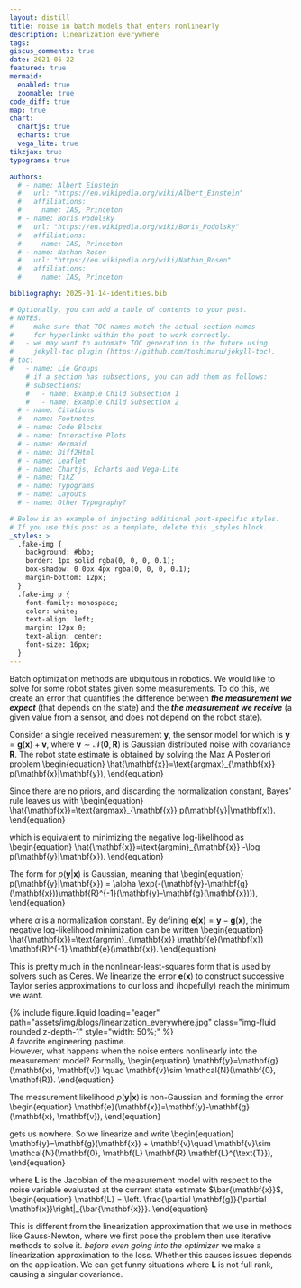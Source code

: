 ```yaml
---
layout: distill
title: noise in batch models that enters nonlinearly
description: linearization everywhere
tags: 
giscus_comments: true
date: 2021-05-22
featured: true
mermaid:
  enabled: true
  zoomable: true
code_diff: true
map: true
chart:
  chartjs: true
  echarts: true
  vega_lite: true
tikzjax: true
typograms: true

authors:
  # - name: Albert Einstein
  #   url: "https://en.wikipedia.org/wiki/Albert_Einstein"
  #   affiliations:
  #     name: IAS, Princeton
  # - name: Boris Podolsky
  #   url: "https://en.wikipedia.org/wiki/Boris_Podolsky"
  #   affiliations:
  #     name: IAS, Princeton
  # - name: Nathan Rosen
  #   url: "https://en.wikipedia.org/wiki/Nathan_Rosen"
  #   affiliations:
  #     name: IAS, Princeton

bibliography: 2025-01-14-identities.bib

# Optionally, you can add a table of contents to your post.
# NOTES:
#   - make sure that TOC names match the actual section names
#     for hyperlinks within the post to work correctly.
#   - we may want to automate TOC generation in the future using
#     jekyll-toc plugin (https://github.com/toshimaru/jekyll-toc).
# toc:
#   - name: Lie Groups
    # if a section has subsections, you can add them as follows:
    # subsections:
    #   - name: Example Child Subsection 1
    #   - name: Example Child Subsection 2
  # - name: Citations
  # - name: Footnotes
  # - name: Code Blocks
  # - name: Interactive Plots
  # - name: Mermaid
  # - name: Diff2Html
  # - name: Leaflet
  # - name: Chartjs, Echarts and Vega-Lite
  # - name: TikZ
  # - name: Typograms
  # - name: Layouts
  # - name: Other Typography?

# Below is an example of injecting additional post-specific styles.
# If you use this post as a template, delete this _styles block.
_styles: >
  .fake-img {
    background: #bbb;
    border: 1px solid rgba(0, 0, 0, 0.1);
    box-shadow: 0 0px 4px rgba(0, 0, 0, 0.1);
    margin-bottom: 12px;
  }
  .fake-img p {
    font-family: monospace;
    color: white;
    text-align: left;
    margin: 12px 0;
    text-align: center;
    font-size: 16px;
  }
---
```


Batch optimization methods are ubiquitous in robotics.
We would like to solve for some robot states given some measurements.
To do this, we create an error that
quantifies the difference between **_the measurement we expect_** (that depends on the state)
and the **_the measurement we receive_** (a given value from a sensor, and does not depend on the robot state).

Consider a single received measurement $\mathbf{y}$,
the sensor model for which is $\mathbf{y}=\mathbf{g}(\mathbf{x})+\mathbf{v}$, where
$\mathbf{v}\sim \mathcal{N}(\mathbf{0}, \mathbf{R})$ is Gaussian distributed noise
with covariance $\mathbf{R}$.
The robot state estimate is obtained by solving the Max A Posteriori problem
\begin{equation}
\hat{\mathbf{x}}=\text{argmax}_{\mathbf{x}} p(\mathbf{x}|\mathbf{y}),
\end{equation}

Since there are no priors, and discarding the normalization constant, Bayes' rule leaves us with
\begin{equation}
\hat{\mathbf{x}}=\text{argmax}_{\mathbf{x}} p(\mathbf{y}|\mathbf{x}).
\end{equation}

which is equivalent to minimizing the negative log-likelihood as
\begin{equation}
\hat{\mathbf{x}}=\text{argmin}_{\mathbf{x}} -\log p(\mathbf{y}|\mathbf{x}).
\end{equation}

The form for $p(\mathbf{y}|\mathbf{x})$ is Gaussian, meaning that
\begin{equation}
p(\mathbf{y}|\mathbf{x}) = \alpha \exp(-(\mathbf{y}-\mathbf{g}(\mathbf{x}))\mathbf{R}^{-1}(\mathbf{y}-\mathbf{g}(\mathbf{x}))),
\end{equation}

where $\alpha$ is a normalization constant. By defining $\mathbf{e}(\mathbf{x})=\mathbf{y}-\mathbf{g}(\mathbf{x})$, 
the negative log-likelihood minimization can be written 
\begin{equation}
\hat{\mathbf{x}}=\text{argmin}_{\mathbf{x}} \mathbf{e}(\mathbf{x}) \mathbf{R}^{-1} \mathbf{e}(\mathbf{x}). 
\end{equation}

This is pretty much in the nonlinear-least-squares form that is used by solvers such as Ceres.
We linearize the error $\mathbf{e}(\mathbf{x})$ to construct successive Taylor series approximations to our loss
and (hopefully) reach the minimum we want. 


<div class="row mt-3">
    <div class="col-sm mt-3 mt-md-0">
        {% include figure.liquid loading="eager" path="assets/img/blogs/linearization_everywhere.jpg" class="img-fluid rounded z-depth-1" style="width: 50%;" %}
    </div>
</div>
<div class="caption">
    A favorite engineering pastime. 
</div>
However, what happens when the noise enters nonlinearly into the measurement model? Formally, 
\begin{equation}
\mathbf{y}=\mathbf{g}(\mathbf{x}, \mathbf{v}) \quad
\mathbf{v}\sim \mathcal{N}(\mathbf{0}, \mathbf{R}).
\end{equation}

The measurement likelihood $p(\mathbf{y}|\mathbf{x})$ is non-Gaussian and forming the error
\begin{equation}
\mathbf{e}(\mathbf{x})=\mathbf{y}-\mathbf{g}(\mathbf{x}, \mathbf{v}),
\end{equation}

gets us nowhere. So we linearize and write
\begin{equation}
\mathbf{y}=\mathbf{g}(\mathbf{x}) + \mathbf{v}\quad
\mathbf{v}\sim \mathcal{N}(\mathbf{0}, \mathbf{L} \mathbf{R} \mathbf{L}^{\text{T}}), 
\end{equation}

where $\mathbf{L}$ is the Jacobian of the measurement model with respect to the noise variable evaluated at the current state estimate $\bar{\mathbf{x}}$, 
\begin{equation}
\mathbf{L} = \left. \frac{\partial \mathbf{g}}{\partial \mathbf{x}}\right|_{\bar{\mathbf{x}}}.
\end{equation}

This is different from the linearization approximation that we use in methods like Gauss-Newton, where
we first pose the problem then use iterative methods to solve it.
*_before even going into the optimizer_* we make a linearization approximation to the loss.
Whether this causes issues depends on the application. We can get funny situations where $\mathbf{L}$ is not full rank,
causing a singular covariance. 
<!-- \begin{align}
    \hat{\mathbf{x}}&=\text{argmax}_{\mathbf{x}} p(\mathbf{x}|\mathbf{y}) \\\ &= 
    \begin{bmatrix}
        0 & -v\\\ v & 0
    \end{bmatrix}
    \begin{bmatrix}
        u_1 \\\ u_2 
    \end{bmatrix} \\\ 
    &= 
    \begin{bmatrix}
        0 & -1 \\\ 1 & 0
    \end{bmatrix}
    \begin{bmatrix}
        u_1 \\\ u_2 
    \end{bmatrix} 
    v \\\ 
    &= 
    \mathbf{P} \mathbf{u}v,
\end{align} -->
<!-- 
Fact 1: For the $SO(2)$ group of 2D rotations, the following holds, 
\begin{align}
    v^\wedge \mathbf{u} &= 
    \begin{bmatrix}
        0 & -v\\\ v & 0
    \end{bmatrix}
    \begin{bmatrix}
        u_1 \\\ u_2 
    \end{bmatrix} \\\ 
    &= 
    \begin{bmatrix}
        0 & -1 \\\ 1 & 0
    \end{bmatrix}
    \begin{bmatrix}
        u_1 \\\ u_2 
    \end{bmatrix} 
    v \\\ 
    &= 
    \mathbf{P} \mathbf{u}v,
\end{align}
Where $$\mathbf{P}=\begin{bmatrix} 0 & -1 \\\ 0 & 1\end{bmatrix}$$. This contrasts with the $SO(3)$ case, where $$\mathbf{v}^\wedge \mathbf{u} =  -\mathbf{u}^\wedge \mathbf{v}$$.
This ties into the $\ \odot\ $ operator as described in <d-cite key="barfoot2024state"></d-cite> in the section covering homogeneous points. -->
